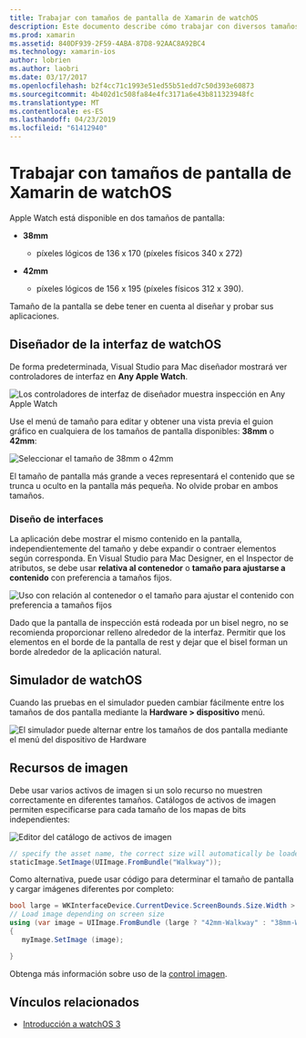 ```yaml
---
title: Trabajar con tamaños de pantalla de Xamarin de watchOS
description: Este documento describe cómo trabajar con diversos tamaños de pantalla de watchOS. Describe el Diseñador de la interfaz, el simulador, watchOS watchOS y recursos de imagen.
ms.prod: xamarin
ms.assetid: 840DF939-2F59-4ABA-87D8-92AAC8A92BC4
ms.technology: xamarin-ios
author: lobrien
ms.author: laobri
ms.date: 03/17/2017
ms.openlocfilehash: b2f4cc71c1993e51ed55b51edd7c50d393e60873
ms.sourcegitcommit: 4b402d1c508fa84e4fc3171a6e43b811323948fc
ms.translationtype: MT
ms.contentlocale: es-ES
ms.lasthandoff: 04/23/2019
ms.locfileid: "61412940"
---
```

# <a name="working-with-watchos-screen-sizes-in-xamarin"></a>Trabajar con tamaños de pantalla de Xamarin de watchOS

Apple Watch está disponible en dos tamaños de pantalla:

- **38mm**
  - píxeles lógicos de 136 x 170 (píxeles físicos 340 x 272)

- **42mm**
  - píxeles lógicos de 156 x 195 (píxeles físicos 312 x 390).

Tamaño de la pantalla se debe tener en cuenta al diseñar y probar sus aplicaciones.

## <a name="watchos-interface-designer"></a>Diseñador de la interfaz de watchOS

De forma predeterminada, Visual Studio para Mac diseñador mostrará ver controladores de interfaz en **Any Apple Watch**.

![](screen-sizes-images/screen-any-sml.png "Los controladores de interfaz de diseñador muestra inspección en Any Apple Watch")

Use el menú de tamaño para editar y obtener una vista previa el guion gráfico en cualquiera de los tamaños de pantalla disponibles: **38mm** o **42mm**:

![](screen-sizes-images/screen-menu-sml.png "Seleccionar el tamaño de 38mm o 42mm")

El tamaño de pantalla más grande a veces representará el contenido que se trunca u oculto en la pantalla más pequeña.
No olvide probar en ambos tamaños.


### <a name="interface-design"></a>Diseño de interfaces

La aplicación debe mostrar el mismo contenido en la pantalla, independientemente del tamaño y debe expandir o contraer elementos según corresponda. En Visual Studio para Mac Designer, en el Inspector de atributos, se debe usar **relativa al contenedor** o **tamaño para ajustarse a contenido** con preferencia a tamaños fijos.

![](screen-sizes-images/sizeattributepanel-sml.png "Uso con relación al contenedor o el tamaño para ajustar el contenido con preferencia a tamaños fijos")

Dado que la pantalla de inspección está rodeada por un bisel negro, no se recomienda proporcionar relleno alrededor de la interfaz. Permitir que los elementos en el borde de la pantalla de rest y dejar que el bisel forman un borde alrededor de la aplicación natural.


## <a name="watchos-simulator"></a>Simulador de watchOS

Cuando las pruebas en el simulador pueden cambiar fácilmente entre los tamaños de dos pantalla mediante la **Hardware > dispositivo** menú.

![](screen-sizes-images/simulator.png "El simulador puede alternar entre los tamaños de dos pantalla mediante el menú del dispositivo de Hardware")


## <a name="image-resources"></a>Recursos de imagen

Debe usar varios activos de imagen si un solo recurso no muestren correctamente en diferentes tamaños. Catálogos de activos de imagen permiten especificarse para cada tamaño de los mapas de bits independientes:

![](screen-sizes-images/images-xcassets.png "Editor del catálogo de activos de imagen")

```csharp
// specify the asset name, the correct size will automatically be loaded
staticImage.SetImage(UIImage.FromBundle("Walkway"));
```

Como alternativa, puede usar código para determinar el tamaño de pantalla y cargar imágenes diferentes por completo:

```csharp
bool large = WKInterfaceDevice.CurrentDevice.ScreenBounds.Size.Width > 136.0;
// Load image depending on screen size
using (var image = UIImage.FromBundle (large ? "42mm-Walkway" : "38mm-Walkway"))
{
   myImage.SetImage (image);

}
```

Obtenga más información sobre uso de la [control imagen](~/ios/watchos/user-interface/image.md).



## <a name="related-links"></a>Vínculos relacionados

- [Introducción a watchOS 3](~/ios/watchos/platform/introduction-to-watchos3/index.md)
